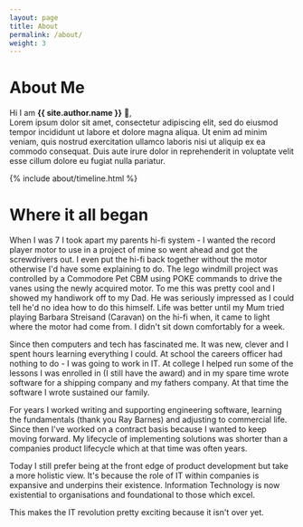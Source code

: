 ```yaml
---
layout: page
title: About
permalink: /about/
weight: 3
---
```


# **About Me**

Hi I am **{{ site.author.name }}** :wave:,<br>
Lorem ipsum dolor sit amet, consectetur adipiscing elit, sed do eiusmod tempor incididunt ut labore et dolore magna aliqua. Ut enim ad minim veniam, quis nostrud exercitation ullamco laboris nisi ut aliquip ex ea commodo consequat. Duis aute irure dolor in reprehenderit in voluptate velit esse cillum dolore eu fugiat nulla pariatur.

<!-- <div class="row">
{% include about/skills.html title="Programming Skills" source=site.data.programming-skills %}
{% include about/skills.html title="Other Skills" source=site.data.other-skills %}
</div>
-->

<div class="row">
{% include about/timeline.html %}
</div>


# Where it all began

When I was 7 I took apart my parents hi-fi system - I wanted the record player motor to use in a project of mine so went ahead and got the screwdrivers out. I even put the hi-fi back together without the motor otherwise I'd have some explaining to do. The lego windmill project was controlled by a Commodore Pet CBM using POKE commands to drive the vanes using the newly acquired motor. To me this was pretty cool and I showed my handiwork off to my Dad. He was seriously impressed as I could tell he'd no idea how to do this himself. Life was better until my Mum tried playing Barbara Streisand (Caravan) on the hi-fi when, it came to light where the motor had come from. I didn't sit down comfortably for a week.

Since then computers and tech has fascinated me. It was new, clever and I spent hours learning everything I could. At school the careers officer had nothing to do - I was going to work in IT. At college I helped run some of the lessons I was enrolled in (I still have the award) and in my spare time wrote software for a shipping company and my fathers company. At that time the software I wrote sustained our family.

For years I worked writing and supporting engineering software, learning the fundamentals (thank you Ray Barnes) and adjusting to commercial life. Since then I've worked on a contract basis because I wanted to keep moving forward. My lifecycle of implementing solutions was shorter than a companies product lifecycle which at that time was often years.

Today I still prefer being at the front edge of product development but take a more holistic view. It's because the role of IT within companies is expansive and underpins their existence. Information Technology is now existential to organisations and foundational to those which excel. 

This makes the IT revolution pretty exciting because it isn't over yet.
